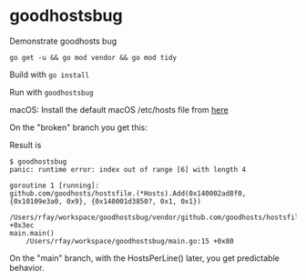 # goodhostsbug
Demonstrate goodhosts bug

`go get -u && go mod vendor && go mod tidy`

Build with `go install`

Run with `goodhostsbug`

macOS: Install the default macOS /etc/hosts file from [here](hosts)

On the "broken" branch you get this:

Result is 
```
$ goodhostsbug
panic: runtime error: index out of range [6] with length 4

goroutine 1 [running]:
github.com/goodhosts/hostsfile.(*Hosts).Add(0x140002ad8f0, {0x10109e3a0, 0x9}, {0x140001d3850?, 0x1, 0x1})
	/Users/rfay/workspace/goodhostsbug/vendor/github.com/goodhosts/hostsfile/hosts.go:167 +0x3ec
main.main()
	/Users/rfay/workspace/goodhostsbug/main.go:15 +0x80
```

On the "main" branch, with the HostsPerLine() later, you get predictable behavior.
